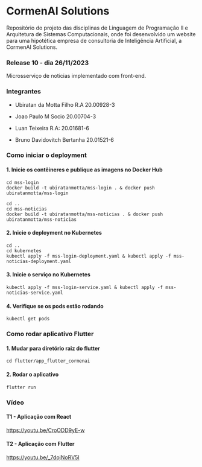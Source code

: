 # CormenAI Solutions

Repositório do projeto das disciplinas de Linguagem de Programação II e Arquitetura de Sistemas Computacionais, onde foi desenvolvido um website para uma hipotética empresa de consultoria de Inteligência Artificial, a CormenAI Solutions.

### Release 10 - dia 26/11/2023

Microsserviço de noticias implementado com front-end.

### Integrantes

- Ubiratan da Motta Filho R.A 20.00928-3

- Joao Paulo M Socio 20.00704-3

- Luan Teixeira R.A: 20.01681-6

- Bruno Davidovitch Bertanha 20.01521-6



### Como iniciar o deployment

#### 1. Inicie os contêineres e publique as imagens no Docker Hub
```
cd mss-login
docker build -t ubiratanmotta/mss-login . & docker push ubiratanmotta/mss-login

cd ..
cd mss-noticias
docker build -t ubiratanmotta/mss-noticias . & docker push ubiratanmotta/mss-noticias
```

#### 2. Inicie o deployment no Kubernetes
```
cd ..
cd kubernetes
kubectl apply -f mss-login-deployment.yaml & kubectl apply -f mss-noticias-deployment.yaml
```

#### 3. Inicie o serviço no Kubernetes
```
kubectl apply -f mss-login-service.yaml & kubectl apply -f mss-noticias-service.yaml
```

#### 4. Verifique se os pods estão rodando
```
kubectl get pods
```

### Como rodar aplicativo Flutter

#### 1. Mudar para diretório raiz do flutter

```
cd flutter/app_flutter_cormenai
```
#### 2. Rodar o aplicativo

```
flutter run
```

### Vídeo
#### T1 - Aplicação com React
https://youtu.be/CroODD9yE-w

#### T2 - Aplicação com Flutter
https://youtu.be/_7dojNoRV5I
